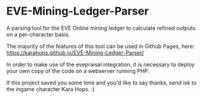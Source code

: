 # EVE-Mining-Ledger-Parser
A parsing tool for the EVE Online mining ledger to calculate refined outputs on a per-character basis.

The majority of the features of this tool can be used in Github Pages, here: https://karahops.github.io/EVE-Mining-Ledger-Parser/

In order to make use of the evepraisal integration, it is necessary to deploy your own copy of the code on a webserver running PHP. 

If this project saved you some time and you'd like to say thanks, send isk to the ingame character Kara Hops. :)
